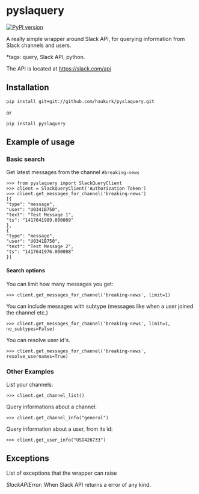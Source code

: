 pyslaquery
==========
[![PyPI version](https://badge.fury.io/py/pyslaquery.svg)](http://badge.fury.io/py/pyslaquery)

A really simple wrapper around Slack API, for querying information from Slack channels and users.


*tags: query, Slack API, python.


The API is located at https://slack.com/api

## Installation

    pip install git+git://github.com/haukurk/pyslaquery.git
	
or

	pip install pyslaquery
	
## Example of usage

### Basic search

Get latest messages from the channel `#breaking-news`

	>>> from pyslaquery import SlackQueryClient
	>>> client = SlackQueryClient('Authorization Token')
	>>> client.get_messages_for_channel('breaking-news')
    [{
    "type": "message",
    "user": "U0341B750",
    "text": "Test Message 1",
    "ts": "1417641989.000009"
    },
    {
    "type": "message",
    "user": "U0341B750",
    "text": "Test Message 2",
    "ts": "1417641976.000008"
    }]
	
#### Search options

You can limit how many messages you get:

    >>> client.get_messages_for_channel('breaking-news', limit=1)

You can include messages with subtype (messages like when a user joined the channel etc.)

    >>> client.get_messages_for_channel('breaking-news', limit=1, no_subtypes=False)
    
You can resolve user id's.

    >>> client.get_messages_for_channel('breaking-news', resolve_usernames=True)

### Other Examples

List your channels:

    >>> client.get_channel_list()
    
Query informations about a channel:

    >>> client.get_channel_info("general")

Query information about a user, from its id:

    >>> client.get_user_info("USD426733")

## Exceptions 

List of exceptions that the wrapper can raise

*SlackAPIError*: When Slack API returns a error of any kind.


